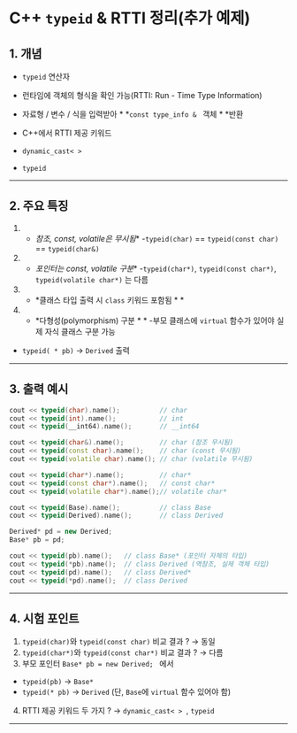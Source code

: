 # C++ `typeid` & RTTI 정리(추가 예제)

## 1. 개념
- `typeid` 연산자
- 런타임에 객체의 형식을 확인 가능(RTTI: Run - Time Type Information)
- 자료형 / 변수 / 식을 입력받아 * *`const type_info & ` 객체 * *반환

- C++에서 RTTI 제공 키워드
- `dynamic_cast< > `
- `typeid`

-- -

## 2. 주요 특징
1. * *참조, const, volatile은 무시됨**
-`typeid(char)` == `typeid(const char)` == `typeid(char&)`

2. * *포인터는 const, volatile 구분**
-`typeid(char*)`, `typeid(const char*)`, `typeid(volatile char*)` 는 다름

3. * *클래스 타입 출력 시 `class` 키워드 포함됨 * *

4. * *다형성(polymorphism) 구분 * *
-부모 클래스에 `virtual` 함수가 있어야 실제 자식 클래스 구분 가능
- `typeid( * pb)` → `Derived` 출력

-- -

## 3. 출력 예시

```cpp
cout << typeid(char).name();          // char
cout << typeid(int).name();           // int
cout << typeid(__int64).name();       // __int64

cout << typeid(char&).name();         // char (참조 무시됨)
cout << typeid(const char).name();    // char (const 무시됨)
cout << typeid(volatile char).name(); // char (volatile 무시됨)

cout << typeid(char*).name();         // char*
cout << typeid(const char*).name();   // const char*
cout << typeid(volatile char*).name();// volatile char*

cout << typeid(Base).name();          // class Base
cout << typeid(Derived).name();       // class Derived

Derived* pd = new Derived;
Base* pb = pd;

cout << typeid(pb).name();   // class Base* (포인터 자체의 타입)
cout << typeid(*pb).name();  // class Derived (역참조, 실제 객체 타입)
cout << typeid(pd).name();   // class Derived*
cout << typeid(*pd).name();  // class Derived
````

-- -

## 4. 시험 포인트

1. `typeid(char)`와 `typeid(const char)` 비교 결과 ? → 동일
2. `typeid(char*)`와 `typeid(const char*)` 비교 결과 ? → 다름
3. 부모 포인터 `Base* pb = new Derived; ` 에서

* `typeid(pb)` → `Base*`
* `typeid(* pb)` → `Derived` (단, `Base`에 `virtual` 함수 있어야 함)
4. RTTI 제공 키워드 두 가지 ? → `dynamic_cast< > `, `typeid`

-- -
